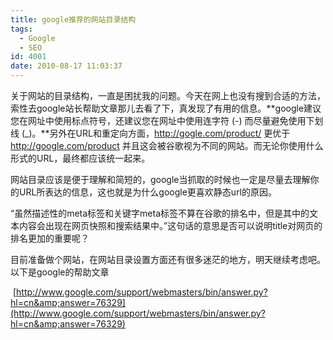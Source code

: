 ```yaml
---
title: google推荐的网站目录结构
tags:
  - Google
  - SEO
id: 4001
date: 2010-08-17 11:03:37
---
```


关于网站的目录结构，一直是困扰我的问题。今天在网上也没有搜到合适的方法，索性去google站长帮助文章那儿去看了下，真发现了有用的信息。**google建议您在网址中使用标点符号，还建议您在网址中使用连字符 (-) 而尽量避免使用下划线 (_)。**另外在URL和重定向方面，http://gogle.com/product/ 更优于 http://google.com/product 并且这会被谷歌视为不同的网站。而无论你使用什么形式的URL，最终都应该统一起来。

网站目录应该是便于理解和简短的，google当抓取的时候也一定是尽量去理解你的URL所表达的信息，这也就是为什么google更喜欢静态url的原因。

“虽然描述性的meta标签和关键字meta标签不算在谷歌的排名中，但是其中的文本内容会出现在网页快照和搜索结果中。”这句话的意思是否可以说明title对网页的排名更加的重要呢？

目前准备做个网站，在网站目录设置方面还有很多迷茫的地方，明天继续考虑吧。以下是google的帮助文章

&nbsp;[http://www.google.com/support/webmasters/bin/answer.py?hl=cn&amp;answer=76329](http://www.google.com/support/webmasters/bin/answer.py?hl=cn&amp;answer=76329)